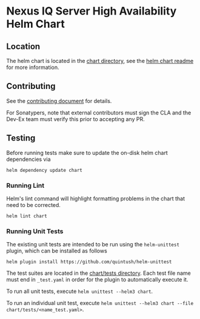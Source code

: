 <!--

    Copyright (c) 2019-present Sonatype, Inc.
    This program and the accompanying materials are made available under
    the terms of the Eclipse Public License 2.0 which accompanies this
    distribution and is available at https://www.eclipse.org/legal/epl-2.0/.

-->
# Nexus IQ Server High Availability Helm Chart

## Location

The helm chart is located in the [chart directory](./chart), see the [helm chart readme](./chart/README.md) for more
information.

## Contributing

See the [contributing document](./CONTRIBUTING.md) for details.

For Sonatypers, note that external contributors must sign the CLA and the Dev-Ex team must verify this prior to
accepting any PR.

## Testing

Before running tests make sure to update the on-disk helm chart dependencies via

```
helm dependency update chart
```

### Running Lint

Helm's lint command will highlight formatting problems in the chart that need to be corrected.

```
helm lint chart
```

### Running Unit Tests

The existing unit tests are intended to be run using the `helm-unittest` plugin, which can be installed as follows

```
helm plugin install https://github.com/quintush/helm-unittest
```

The test suites are located in the [chart/tests directory](./chart/tests). Each test file name must end in
`_test.yaml` in order for the plugin to automatically execute it.

To run all unit tests, execute `helm unittest --helm3 chart`.

To run an individual unit test, execute `helm unittest --helm3 chart --file chart/tests/<name_test.yaml>`.
